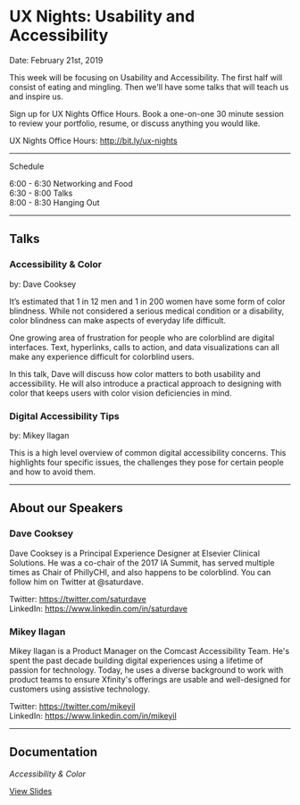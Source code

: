 # UX Nights: Usability and Accessibility

Date: February 21st, 2019

This week will be focusing on Usability and Accessibility. The first half will consist of eating and mingling. Then we'll have some talks that will teach us and inspire us.

Sign up for UX Nights Office Hours. Book a one-on-one 30 minute session to review your portfolio, resume, or discuss anything you would like.

UX Nights Office Hours: http://bit.ly/ux-nights

- - -

Schedule

6:00 - 6:30 Networking and Food  
6:30 - 8:00 Talks  
8:00 - 8:30 Hanging Out  

- - -

## Talks

### Accessibility & Color
by: Dave Cooksey

It’s estimated that 1 in 12 men and 1 in 200 women have some form of color blindness. While not considered a serious medical condition or a disability, color blindness can make aspects of everyday life difficult.

One growing area of frustration for people who are colorblind are digital interfaces. Text, hyperlinks, calls to action, and data visualizations can all make any experience difficult for colorblind users.

In this talk, Dave will discuss how color matters to both usability and accessibility. He will also introduce a practical approach to designing with color that keeps users with color vision deficiencies in mind.

### Digital Accessibility Tips
by: Mikey Ilagan

This is a high level overview of common digital accessibility concerns. This highlights four specific issues, the challenges they pose for certain people and how to avoid them.

- - -

## About our Speakers

### Dave Cooksey

Dave Cooksey is a Principal Experience Designer at Elsevier Clinical Solutions. He was a co-chair of the 2017 IA Summit, has served multiple times as Chair of PhillyCHI, and also happens to be colorblind. You can follow him on Twitter at @saturdave.

Twitter: https://twitter.com/saturdave  
LinkedIn: https://www.linkedin.com/in/saturdave  

### Mikey Ilagan

Mikey Ilagan is a Product Manager on the Comcast Accessibility Team. He's spent the past decade building digital experiences using a lifetime of passion for technology. Today, he uses a diverse background to work with product teams to ensure Xfinity's offerings are usable and well-designed for customers using assistive technology.

Twitter: https://twitter.com/mikeyil  
LinkedIn: https://www.linkedin.com/in/mikeyil  

- - -

## Documentation

*Accessibility & Color*

[View Slides](https://www.dropbox.com/s/4qger3ik3waqui4/accessibility-and-color-blindness_dave-cooksey_2019-02-21.pdf?dl=0)

